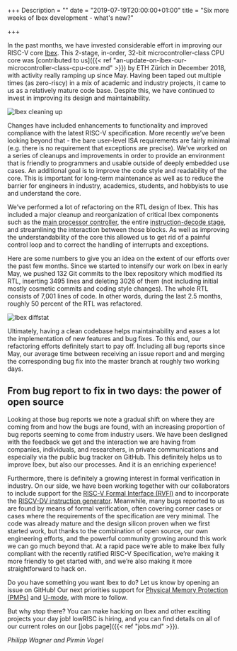 +++
Description = ""
date = "2019-07-19T20:00:00+01:00"
title = "Six more weeks of Ibex development - what's new?"

+++

In the past months, we have invested considerable effort in improving our
RISC-V core [Ibex](https://github.com/lowRISC/ibex/). This 2-stage, in-order,
32-bit microcontroller-class CPU core was [contributed to us]({{<
ref "an-update-on-ibex-our-microcontroller-class-cpu-core.md" >}}) by ETH Zürich in
December 2018, with activity really ramping up since May. Having been taped out
multiple times (as zero-riscy) in a mix of academic and industry projects, it
came to us as a relatively mature code base. Despite this, we have continued to
invest in improving its design and maintainability.

![Ibex cleaning up](/img/ibex-cleaning-up.jpg "Carl the Ibex")

Changes have included enhancements to functionality and improved compliance
with the latest RISC-V specification. More recently we’ve been looking beyond
that - the bare user-level ISA requirements are fairly minimal (e.g. there is
no requirement that exceptions are precise). We’ve worked on a series of
cleanups and improvements in order to provide an environment that is friendly
to programmers and usable outside of deeply embedded use cases. An additional
goal is to improve the code style and readability of the core. This is
important for long-term maintenance as well as to reduce the barrier for
engineers in industry, academics, students, and hobbyists to use and understand
the core.

We’ve performed a lot of refactoring on the RTL design of Ibex. This has
included a major cleanup and reorganization of critical Ibex components such as
the [main processor controller](https://github.com/lowRISC/ibex/pull/132), the
entire [instruction-decode stage](https://github.com/lowRISC/ibex/pull/120),
and streamlining the interaction between those blocks. As well as improving the
understandability of the core this allowed us to get rid of a painful control
loop and to correct the handling of interrupts and exceptions.

Here are some numbers to give you an idea on the extent of our efforts over the
past few months. Since we started to intensify our work on Ibex in early May,
we pushed 132 Git commits to the Ibex repository which modified its RTL,
inserting 3495 lines and deleting 3026 of them (not including initial mostly
cosmetic commits and coding style changes). The whole RTL consists of 7,001
lines of code. In other words, during the last 2.5 months, roughly 50 percent
of the RTL was refactored.

![Ibex diffstat](/img/2019-07-ibex-diffstat.png)

Ultimately, having a clean codebase helps maintainability and eases a lot the
implementation of new features and bug fixes. To this end, our refactoring
efforts definitely start to pay off. Including all bug reports since May, our
average time between receiving an issue report and and merging the
corresponding bug fix into the master branch at roughly two working days.

## From bug report to fix in two days: the power of open source

Looking at those bug reports we note a gradual shift on where they are coming
from and how the bugs are found, with an increasing proportion of bug reports
seeming to come from industry users. We have been desligned with the feedback
we get and the interaction we are having from companies, individuals, and
researchers, in private communications and especially via the public bug
tracker on GitHub. This definitely helps us to improve Ibex, but also our
processes. And it is an enriching experience!

Furthermore, there is definitely a growing interest in formal verification in
industry. On our side, we have been working together with our collaborators to
include support for the [RISC-V Formal Interface
(RVFI)](https://github.com/SymbioticEDA/riscv-formal/) and to incorporate the
[RISCV-DV instruction generator](https://github.com/google/riscv-dv).
Meanwhile, many bugs reported to us are found by means of formal verification,
often covering corner cases or cases where the requirements of the
specification are very minimal. The code was already mature and the design
silicon proven when we first started work, but thanks to the combination of
open source, our own engineering efforts, and the powerful community growing
around this work we can go much beyond that. At a rapid pace we’re able to make
Ibex fully compliant with the recently ratified RISC-V Specification, we’re
making it more friendly to get started with, and we’re also making it more
straightforward to hack on.

Do you have something you want Ibex to do? Let us know by opening an issue on
GitHub! Our next priorities support for [Physical Memory Protection
(PMPs)](https://github.com/lowRISC/ibex/issues/8) and
[U-mode](https://github.com/lowRISC/ibex/issues/88), with more to follow.

But why stop there? You can make hacking on Ibex and other exciting projects
your day job! lowRISC is hiring, and you can find details on all of our current
roles on our [jobs page]({{< ref "jobs.md" >}}).

_Philipp Wagner and Pirmin Vogel_
